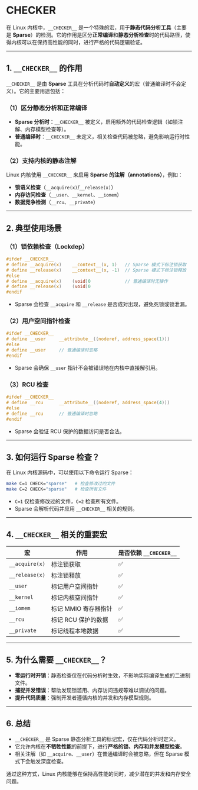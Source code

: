 # __CHECKER__
在 Linux 内核中，`__CHECKER__` 是一个特殊的宏，用于**静态代码分析工具**（主要是 **Sparse**）的检测。它的作用是区分**正常编译**和**静态分析检查**时的代码路径，使得内核可以在保持高性能的同时，进行严格的代码逻辑验证。

---

## **1. `__CHECKER__` 的作用**
`__CHECKER__` 是由 **Sparse** 工具在分析代码时**自动定义**的宏（普通编译时不会定义）。它的主要用途包括：

### **（1）区分静态分析和正常编译**
- **Sparse 分析时**：`__CHECKER__` 被定义，启用额外的代码检查逻辑（如锁注解、内存模型检查等）。
- **普通编译时**：`__CHECKER__` 未定义，相关检查代码被忽略，避免影响运行时性能。

### **（2）支持内核的静态注解**
Linux 内核使用 `__CHECKER__` 来启用 **Sparse 的注解（annotations）**，例如：
- **锁语义检查**（`__acquire(x)`/`__release(x)`）
- **内存访问检查**（`__user`、`__kernel`、`__iomem`）
- **数据竞争检测**（`__rcu`、`__private`）

---

## **2. 典型使用场景**
### **（1）锁依赖检查（Lockdep）**
```c
#ifdef __CHECKER__
# define __acquire(x)    __context__(x, 1)   // Sparse 模式下标注锁获取
# define __release(x)    __context__(x, -1)  // Sparse 模式下标注锁释放
#else
# define __acquire(x)    (void)0             // 普通编译时无操作
# define __release(x)    (void)0
#endif
```
- Sparse 会检查 `__acquire` 和 `__release` 是否成对出现，避免死锁或锁泄漏。

### **（2）用户空间指针检查**
```c
#ifdef __CHECKER__
# define __user     __attribute__((noderef, address_space(1)))
#else
# define __user     // 普通编译时忽略
#endif
```
- Sparse 会确保 `__user` 指针不会被错误地在内核中直接解引用。

### **（3）RCU 检查**
```c
#ifdef __CHECKER__
# define __rcu      __attribute__((noderef, address_space(4)))
#else
# define __rcu      // 普通编译时忽略
#endif
```
- Sparse 会验证 RCU 保护的数据访问是否合法。

---

## **3. 如何运行 Sparse 检查？**
在 Linux 内核源码中，可以使用以下命令运行 Sparse：
```bash
make C=1 CHECK="sparse"   # 检查修改过的文件
make C=2 CHECK="sparse"   # 检查所有文件
```
- `C=1` 仅检查修改过的文件，`C=2` 检查所有文件。
- Sparse 会解析代码并应用 `__CHECKER__` 相关的规则。

---

## **4. `__CHECKER__` 相关的重要宏**
| 宏 | 作用 | 是否依赖 `__CHECKER__` |
|----|------|----------------------|
| `__acquire(x)` | 标注锁获取 | ✅ |
| `__release(x)` | 标注锁释放 | ✅ |
| `__user` | 标记用户空间指针 | ✅ |
| `__kernel` | 标记内核空间指针 | ✅ |
| `__iomem` | 标记 MMIO 寄存器指针 | ✅ |
| `__rcu` | 标记 RCU 保护的数据 | ✅ |
| `__private` | 标记线程本地数据 | ✅ |

---

## **5. 为什么需要 `__CHECKER__`？**
- **零运行时开销**：静态检查仅在代码分析时生效，不影响实际编译生成的二进制文件。
- **捕捉并发错误**：帮助发现锁滥用、内存访问违规等难以调试的问题。
- **提升代码质量**：强制开发者遵循内核的并发和内存模型规则。

---

## **6. 总结**
- `__CHECKER__` 是 Sparse 静态分析工具的标记宏，仅在代码分析时定义。
- 它允许内核在**不牺牲性能**的前提下，进行**严格的锁、内存和并发模型检查**。
- 相关注解（如 `__acquire`、`__user`）在普通编译时会被忽略，但在 Sparse 模式下会触发深度检查。

通过这种方式，Linux 内核能够在保持高性能的同时，减少潜在的并发和内存安全问题。